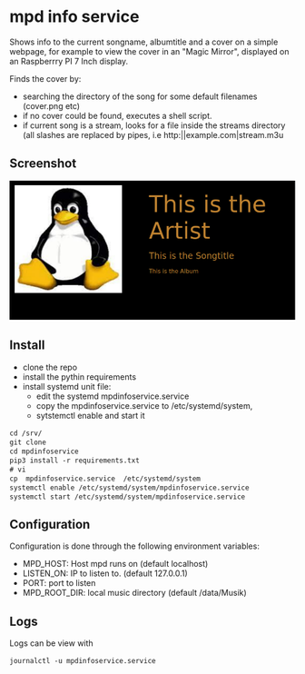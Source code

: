 mpd info service
==================
Shows info to the current songname, albumtitle and a cover on a simple
webpage, for example to view the cover in an "Magic Mirror", displayed
on an Raspberrry PI 7 Inch display.


Finds the cover by:

- searching the directory of the song for some default filenames
  (cover.png etc)
- if no cover could be found, executes a shell script. 
- if current song is a stream, looks for a file inside the streams
  directory (all slashes are replaced by pipes, i.e
  http:||example.com|stream.m3u


Screenshot
----------
![example screenshot](screenshots/example.png "Screenshot")

Install
--------
- clone the repo
- install the pythin requirements 
- install systemd unit file: 
   - edit the systemd mpdinfoservice.service
   - copy the mpdinfoservice.service to /etc/systemd/system, 
   - sytstemctl enable and start it

``` shell
cd /srv/
git clone 
cd mpdinfoservice
pip3 install -r requirements.txt
# vi
cp  mpdinfoservice.service  /etc/systemd/system
systemctl enable /etc/systemd/system/mpdinfoservice.service
systemctl start /etc/systemd/system/mpdinfoservice.service
```

Configuration
-----------------
Configuration is done through the following  environment variables:
- MPD_HOST: Host mpd runs on (default localhost)
- LISTEN_ON: IP to listen to. (default 127.0.0.1)
- PORT: port to listen
- MPD_ROOT_DIR: local music directory (default /data/Musik) 


Logs
-----
Logs can be view with 

``` shell
journalctl -u mpdinfoservice.service 
```
